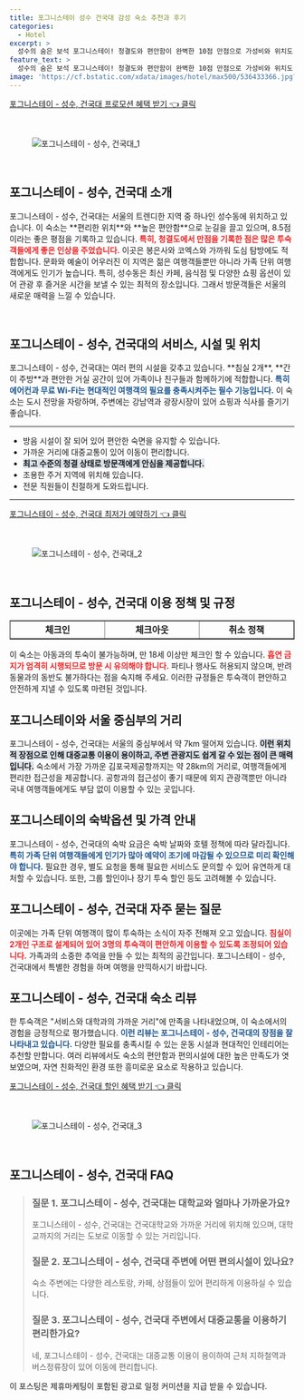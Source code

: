 ```yaml
---
title: 포그니스테이 성수 건국대 감성 숙소 추천과 후기
categories:
  - Hotel
excerpt: >
  성수의 숨은 보석 포그니스테이! 청결도와 편안함이 완벽한 10점 만점으로 가성비와 위치도 최상급입니다. 도심 속 프라이빗한 여행을 원한다면 이곳으로!
feature_text: >
  성수의 숨은 보석 포그니스테이! 청결도와 편안함이 완벽한 10점 만점으로 가성비와 위치도 최상급입니다. 도심 속 프라이빗한 여행을 원한다면 이곳으로!
image: 'https://cf.bstatic.com/xdata/images/hotel/max500/536433366.jpg?k=f4d2599d0c133eb22cf32df279c1ac563a389f8e13ef1d98deafe5a26271642f&o=&hp=1'
---
```


<p><a class="modoo-button" href="https://tinyurl.com/23dpo99h" rel="nofollow noopener">포그니스테이 - 성수, 건국대 프로모션 혜택 받기 👈 클릭</a></p><br/>
<figure class="image"><img alt="포그니스테이 - 성수, 건국대_1" src="https://cf.bstatic.com/xdata/images/hotel/max1024x768/536425802.jpg?k=e3541557da4da4579d9f18af57b56655f5d02b80b1d28b91a0fe5e3a2518095d&amp;o=&amp;hp=1"/></figure><br/>

<h2 data-ke-size="size26" id="포그니스테이_성수_건국대_소개">포그니스테이 - 성수, 건국대 소개</h2>
<p data-ke-size="size16">포그니스테이 - 성수, 건국대는 서울의 트렌디한 지역 중 하나인 성수동에 위치하고 있습니다. 이 숙소는 **편리한 위치**와 **높은 편안함**으로 눈길을 끌고 있으며, 8.5점이라는 좋은 평점을 기록하고 있습니다. <b><span style="color: #ee2323;">특히, 청결도에서 만점을 기록한 점은 많은 투숙객들에게 좋은 인상을 주었습니다.</span></b> 이곳은 봉은사와 코엑스와 가까워 도심 탐방에도 적합합니다. 문화와 예술이 어우러진 이 지역은 젊은 여행객들뿐만 아니라 가족 단위 여행객에게도 인기가 높습니다. 특히, 성수동은 최신 카페, 음식점 및 다양한 쇼핑 옵션이 있어 관광 후 즐거운 시간을 보낼 수 있는 최적의 장소입니다. 그래서 방문객들은 서울의 새로운 매력을 느낄 수 있습니다.</p>
<p data-ke-size="size16"> </p>
<h2 data-ke-size="size23" id="서비스_시설_및_위치">포그니스테이 - 성수, 건국대의 서비스, 시설 및 위치</h2>
<p data-ke-size="size16">포그니스테이 - 성수, 건국대는 여러 편의 시설을 갖추고 있습니다. **침실 2개**, **간이 주방**과 편안한 거실 공간이 있어 가족이나 친구들과 함께하기에 적합합니다. <b><span style="color: #1a5490;">특히 에어컨과 무료 Wi-Fi는 현대적인 여행객의 필요를 충족시켜주는 필수 기능입니다.</span></b> 이 숙소는 도시 전망을 자랑하며, 주변에는 강남역과 광장시장이 있어 쇼핑과 식사를 즐기기 좋습니다.</p>
<hr contenteditable="false" data-ke-style="style5" data-ke-type="horizontalRule"/>
<ul data-ke-list-type="disc" style="list-style-type: disc;">
<li>방음 시설이 잘 되어 있어 편안한 숙면을 유지할 수 있습니다.</li>
<li>가까운 거리에 대중교통이 있어 이동이 편리합니다.</li>
<li><b><span style="background-color: #21538527;">최고 수준의 청결 상태로 방문객에게 안심을 제공합니다.</span></b></li>
<li>조용한 주거 지역에 위치해 있습니다.</li>
<li>전문 직원들이 친절하게 도와드립니다.</li>
</ul>
<hr contenteditable="false" data-ke-style="style5" data-ke-type="horizontalRule"/>
<p><a class="modoo-button" href="https://tinyurl.com/23dpo99h" rel="nofollow noopener">포그니스테이 - 성수, 건국대 최저가 예약하기 👈 클릭</a></p><br/>
<figure class="image"><img alt="포그니스테이 - 성수, 건국대_2" src="https://cf.bstatic.com/xdata/images/hotel/max500/536433366.jpg?k=f4d2599d0c133eb22cf32df279c1ac563a389f8e13ef1d98deafe5a26271642f&amp;o=&amp;hp=1"/></figure><br/>
<h2 data-ke-size="size23" id="이용_정책_및_규정">포그니스테이 - 성수, 건국대 이용 정책 및 규정</h2>
<table border="1" data-ke-align="alignLeft" data-ke-style="style16" style="border-collapse: collapse; width: 100%; height: 34px;">
<tbody>
<tr style="height: 17px;">
<td style="width: 33.3333%; text-align: center; height: 17px;"><b>체크인</b></td>
<td style="width: 33.3333%; text-align: center; height: 17px;"><b>체크아웃</b></td>
<td style="width: 33.3333%; text-align: center; height: 17px;"><b>취소 정책</b></td>
</tr>
<tr style="height: 17px;">
<td style="width: 33.3333%; text-align: center; height: 17px;">16:00~23:00</td>
<td style="width: 33.3333%; text-align: center; height: 17px;">6:00~12:00</td>
<td style="width: 33.3333%; text-align: center; height: 17px;">유형에 따라 다름</td>
</tr>
<tr>
<td style="width: 33.3333%; text-align: center;">숙소 도착 시간 미리 통제</td>
<td style="width: 33.3333%; text-align: center;">반드시 확인 필수</td>
<td style="width: 33.3333%; text-align: center;">상세 조건 확인 필요</td>
</tr>
</tbody>
</table>
<p data-ke-size="size16">이 숙소는 아동과의 투숙이 불가능하며, 만 18세 이상만 체크인 할 수 있습니다. <b><span style="color: #ee2323;">흡연 금지가 엄격히 시행되므로 방문 시 유의해야 합니다.</span></b> 파티나 행사도 허용되지 않으며, 반려동물과의 동반도 불가하다는 점을 숙지해 주세요. 이러한 규정들은 투숙객이 편안하고 안전하게 지낼 수 있도록 마련된 것입니다.</p>
<h2 data-ke-size="size23" id="서울_중심부와의_거리">포그니스테이와 서울 중심부의 거리</h2>
<p data-ke-size="size16">포그니스테이 - 성수, 건국대는 서울의 중심부에서 약 7km 떨어져 있습니다. <b><span style="background-color: #21538527;">이런 위치적 장점으로 인해 대중교통 이용이 용이하고, 주변 관광지도 쉽게 갈 수 있는 점이 큰 매력입니다.</span></b> 숙소에서 가장 가까운 김포국제공항까지는 약 28km의 거리로, 여행객들에게 편리한 접근성을 제공합니다. 공항과의 접근성이 좋기 때문에 외지 관광객뿐만 아니라 국내 여행객들에게도 부담 없이 이용할 수 있는 곳입니다.</p>
<h2 data-ke-size="size26" id="숙박옵션_및_가격">포그니스테이의 숙박옵션 및 가격 안내</h2>
<p data-ke-size="size16">포그니스테이 - 성수, 건국대의 숙박 요금은 숙박 날짜와 호텔 정책에 따라 달라집니다. <b><span style="color: #1a5490;">특히 가족 단위 여행객들에게 인기가 많아 예약이 조기에 마감될 수 있으므로 미리 확인해야 합니다.</span></b> 필요한 경우, 별도 요청을 통해 필요한 서비스도 문의할 수 있어 유연하게 대처할 수 있습니다. 또한, 그룹 할인이나 장기 투숙 할인 등도 고려해볼 수 있습니다.</p>
<h2 data-ke-size="size23" id="자주_묻는_질문">포그니스테이 - 성수, 건국대 자주 묻는 질문</h2>
<p data-ke-size="size16">이곳에는 가족 단위 여행객이 많이 투숙하는 소식이 자주 전해져 오고 있습니다. <b><span style="color: #ee2323;">침실이 2개인 구조로 설계되어 있어 3명의 투숙객이 편안하게 이용할 수 있도록 조정되어 있습니다.</span></b> 가족과의 소중한 추억을 만들 수 있는 최적의 공간입니다. 포그니스테이 - 성수, 건국대에서 특별한 경험을 하며 여행을 만끽하시기 바랍니다.</p>
<h2 data-ke-size="size26" id="숙소_리뷰">포그니스테이 - 성수, 건국대 숙소 리뷰</h2>
<p data-ke-size="size16">한 투숙객은 "서비스와 대학과의 가까운 거리"에 만족을 나타내었으며, 이 숙소에서의 경험을 긍정적으로 평가했습니다. <b><span style="color: #1a5490;">이런 리뷰는 포그니스테이 - 성수, 건국대의 장점을 잘 나타내고 있습니다.</span></b> 다양한 필요를 충족시킬 수 있는 운동 시설과 현대적인 인테리어는 추천할 만합니다. 여러 리뷰에서도 숙소의 편안함과 편의시설에 대한 높은 만족도가 엿보였으며, 자연 친화적인 환경 또한 흥미로운 요소로 작용하고 있습니다.</p>

<p><a class="modoo-button" href="https://tinyurl.com/23dpo99h" rel="nofollow noopener">포그니스테이 - 성수, 건국대 할인 혜택 받기 👈 클릭</a></p><br>

<figure class="image"><img src="https://cf.bstatic.com/xdata/images/hotel/max500/544582322.jpg?k=e4ab90e44a0b37d957a0bfb37022f8f081b77ea3b1cab48d6faf0cbb9d499f0b&o=&hp=1" alt="포그니스테이 - 성수, 건국대_3"></figure><br>
<h2 id="포그니스테이 - 성수, 건국대_FAQ">포그니스테이 - 성수, 건국대 FAQ</h2>
<div itemscope="" itemtype="https://schema.org/FAQPage"> 
<blockquote> 
<div itemscope="" itemprop="mainEntity" itemtype="https://schema.org/Question"> 
<h3 id="질문_1" itemprop="name">질문 1. 포그니스테이 - 성수, 건국대는 대학교와 얼마나 가까운가요?</h3> 
<div itemscope="" itemprop="acceptedAnswer" itemtype="https://schema.org/Answer"> 
<span itemprop="text"> 
<p>포그니스테이 - 성수, 건국대는 건국대학교와 가까운 거리에 위치해 있으며, 대학교까지의 거리는 도보로 이동할 수 있는 거리입니다.</p> 
</span> 
</div> 
</div> 

<div itemscope="" itemprop="mainEntity" itemtype="https://schema.org/Question"> 
<h3 id="질문_2" itemprop="name">질문 2. 포그니스테이 - 성수, 건국대 주변에 어떤 편의시설이 있나요?</h3> 
<div itemscope="" itemprop="acceptedAnswer" itemtype="https://schema.org/Answer"> 
<span itemprop="text"> 
<p>숙소 주변에는 다양한 레스토랑, 카페, 상점들이 있어 편리하게 이용하실 수 있습니다.</p> 
</span> 
</div> 
</div> 

<div itemscope="" itemprop="mainEntity" itemtype="https://schema.org/Question"> 
<h3 id="질문_3" itemprop="name">질문 3. 포그니스테이 - 성수, 건국대 주변에서 대중교통을 이용하기 편리한가요?</h3> 
<div itemscope="" itemprop="acceptedAnswer" itemtype="https://schema.org/Answer"> 
<span itemprop="text"> 
<p>네, 포그니스테이 - 성수, 건국대는 대중교통 이용이 용이하여 근처 지하철역과 버스정류장이 있어 이동에 편리합니다.</p> 
</span> 
</div> 
</div> 
</blockquote> 
</div><p>이 포스팅은 제휴마케팅이 포함된 광고로 일정 커미션을 지급 받을 수 있습니다.</p>

